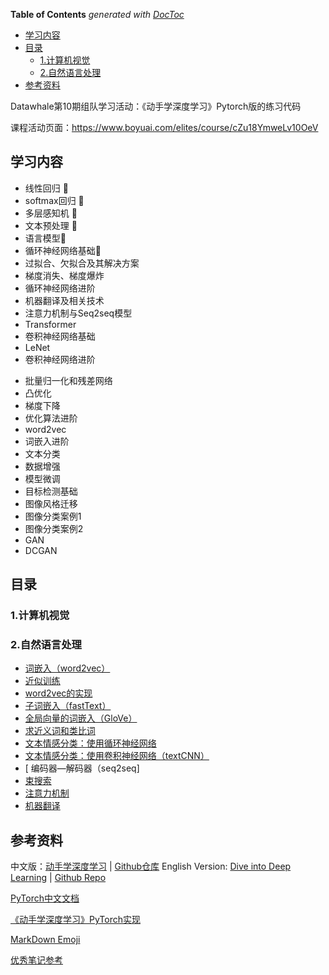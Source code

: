 <!-- START doctoc generated TOC please keep comment here to allow auto update -->
<!-- DON'T EDIT THIS SECTION, INSTEAD RE-RUN doctoc TO UPDATE -->
**Table of Contents**  *generated with [DocToc](https://github.com/thlorenz/doctoc)*

- [学习内容](#%E5%AD%A6%E4%B9%A0%E5%86%85%E5%AE%B9)
- [目录](#%E7%9B%AE%E5%BD%95)
  - [1.计算机视觉](#1%E8%AE%A1%E7%AE%97%E6%9C%BA%E8%A7%86%E8%A7%89)
  - [2.自然语言处理](#2%E8%87%AA%E7%84%B6%E8%AF%AD%E8%A8%80%E5%A4%84%E7%90%86)
- [参考资料](#%E5%8F%82%E8%80%83%E8%B5%84%E6%96%99)

<!-- END doctoc generated TOC please keep comment here to allow auto update -->

Datawhale第10期组队学习活动：《动手学深度学习》Pytorch版的练习代码

课程活动页面：https://www.boyuai.com/elites/course/cZu18YmweLv10OeV

## 学习内容

- 线性回归 :tennis: 
- softmax回归 :tennis:
- 多层感知机 :tennis:
- 文本预处理 :tennis:
- 语言模型:tennis:
- 循环神经网络基础:tennis:
- 过拟合、欠拟合及其解决方案
- 梯度消失、梯度爆炸
- 循环神经网络进阶
- 机器翻译及相关技术
- 注意力机制与Seq2seq模型
- Transformer
- 卷积神经网络基础
- LeNet
- 卷积神经网络进阶
* 批量归一化和残差网络
* 凸优化
* 梯度下降
* 优化算法进阶
* word2vec
* 词嵌入进阶
* 文本分类
* 数据增强
* 模型微调
* 目标检测基础
* 图像风格迁移
* 图像分类案例1
* 图像分类案例2
* GAN
* DCGAN

## 目录

### 1.计算机视觉

### 2.自然语言处理

- [词嵌入（word2vec）](https://github.com/ShusenTang/Dive-into-DL-PyTorch/blob/master/docs/chapter10_natural-language-processing/10.1_word2vec.md)
- [近似训练](https://github.com/ShusenTang/Dive-into-DL-PyTorch/blob/master/docs/chapter10_natural-language-processing/10.2_approx-training.md)
- [word2vec的实现](https://github.com/ShusenTang/Dive-into-DL-PyTorch/blob/master/docs/chapter10_natural-language-processing/10.3_word2vec-pytorch.md)
- [子词嵌入（fastText）](https://github.com/ShusenTang/Dive-into-DL-PyTorch/blob/master/docs/chapter10_natural-language-processing/10.4_fasttext.md)
- [全局向量的词嵌入（GloVe）](https://github.com/ShusenTang/Dive-into-DL-PyTorch/blob/master/docs/chapter10_natural-language-processing/10.5_glove.md)
- [求近义词和类比词](https://github.com/ShusenTang/Dive-into-DL-PyTorch/blob/master/docs/chapter10_natural-language-processing/10.6_similarity-analogy.md)
- [文本情感分类：使用循环神经网络](https://github.com/ShusenTang/Dive-into-DL-PyTorch/blob/master/docs/chapter10_natural-language-processing/10.7_sentiment-analysis-rnn.md)
- [ 文本情感分类：使用卷积神经网络（textCNN）](https://github.com/ShusenTang/Dive-into-DL-PyTorch/blob/master/docs/chapter10_natural-language-processing/10.8_sentiment-analysis-cnn.md)
- [ 编码器—解码器（seq2seq]
- [束搜索](https://github.com/ShusenTang/Dive-into-DL-PyTorch/blob/master/docs/chapter10_natural-language-processing/10.10_beam-search.md)
- [ 注意力机制](https://github.com/ShusenTang/Dive-into-DL-PyTorch/blob/master/docs/chapter10_natural-language-processing/10.11_attention.md)
- [ 机器翻译](https://github.com/ShusenTang/Dive-into-DL-PyTorch/blob/master/docs/chapter10_natural-language-processing/10.12_machine-translation.md)

## 参考资料

中文版：[动手学深度学习](https://zh.d2l.ai/) | [Github仓库](https://github.com/d2l-ai/d2l-zh)
English Version: [Dive into Deep Learning](https://d2l.ai/) | [Github Repo](https://github.com/d2l-ai/d2l-en)

[PyTorch中文文档](https://pytorch-cn.readthedocs.io/zh/stable/)

[《动手学深度学习》PyTorch实现](https://github.com/ShusenTang/Dive-into-DL-PyTorch)

[MarkDown Emoji](https://www.webfx.com/tools/emoji-cheat-sheet/)

[优秀笔记参考]([http://www.ryluo.cn/2020/02/12/%E5%8A%A8%E6%89%8B%E5%AD%A6%E6%B7%B1%E5%BA%A6%E5%AD%A6%E4%B9%A0%E7%AC%94%E8%AE%B0(%E4%B8%80)/](http://www.ryluo.cn/2020/02/12/动手学深度学习笔记(一)/))